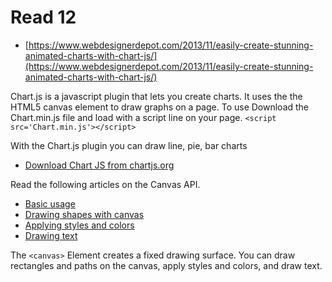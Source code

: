 # Read 12

- [https://www.webdesignerdepot.com/2013/11/easily-create-stunning-animated-charts-with-chart-js/](https://www.webdesignerdepot.com/2013/11/easily-create-stunning-animated-charts-with-chart-js/)

Chart.js is a javascript plugin that lets you create charts.  It uses the the HTML5 canvas element to draw graphs on a page. 
To use Download the Chart.min.js file and load with a script line on your page.
`<script src='Chart.min.js'></script>`

With the Chart.js plugin you can draw line, pie, bar charts

- [Download Chart JS from chartjs.org](https://www.chartjs.org/docs/latest/)

Read the following articles on the Canvas API.
- [Basic usage](https://developer.mozilla.org/en-US/docs/Web/API/Canvas_API/Tutorial/Basic_usage)
- [Drawing shapes with canvas](https://developer.mozilla.org/en-US/docs/Web/API/Canvas_API/Tutorial/Drawing_shapes)
- [Applying styles and colors](https://developer.mozilla.org/en-US/docs/Web/API/Canvas_API/Tutorial/Applying_styles_and_colors)
- [Drawing text](https://developer.mozilla.org/en-US/docs/Web/API/Canvas_API/Tutorial/Drawing_text)

The `<canvas>` Element creates a fixed drawing surface.  You can draw rectangles and paths on the canvas, apply styles and colors, and draw text.

